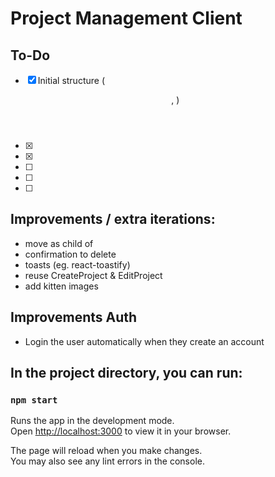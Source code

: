 # Project Management Client

## To-Do

- [x] Initial structure (<Header />, <HomePage />)
- [x] <ProjectsList />
- [x] <CreateProject />
- [ ] <ProjectDetails />
- [ ] <EditProject />
- [ ] <CreateTask />


## Improvements / extra iterations:
- move <CreateProject /> as child of <ProjectsList />
- confirmation to delete
- toasts (eg. react-toastify)
- reuse CreateProject & EditProject
- add kitten images


## Improvements Auth
- Login the user automatically when they create an account


## In the project directory, you can run:

### `npm start`

Runs the app in the development mode.\
Open [http://localhost:3000](http://localhost:3000) to view it in your browser.

The page will reload when you make changes.\
You may also see any lint errors in the console.

